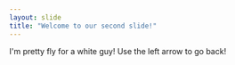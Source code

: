 ```yaml
---
layout: slide
title: "Welcome to our second slide!"
---
```

I'm pretty fly for a white guy!
Use the left arrow to go back!
